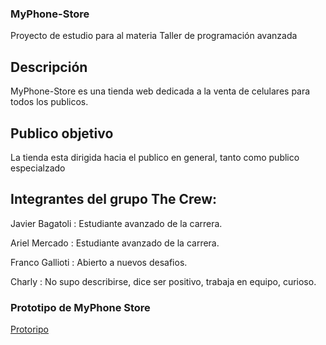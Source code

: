 ### MyPhone-Store

Proyecto de estudio para al materia Taller de programación avanzada

## Descripción

MyPhone-Store es una tienda web dedicada a la venta de celulares para todos los publicos.

## Publico objetivo

La tienda esta dirigida hacia el publico en general, tanto como publico especialzado

## Integrantes del grupo The Crew:

Javier Bagatoli : Estudiante avanzado de la carrera.

Ariel Mercado : Estudiante avanzado de la carrera.

Franco Gallioti : Abierto a nuevos desafios.

Charly : No supo describirse, dice ser positivo, trabaja en equipo, curioso.


### Prototipo de MyPhone Store 
<a href="https://www.figma.com/proto/RDDJS4vEcXatX44gWVKo1W/MyPhone-Store?node-id=39%3A192&scaling=min-zoom&page-id=0%3A1&starting-point-node-id=2%3A3"> Protoripo </a>
